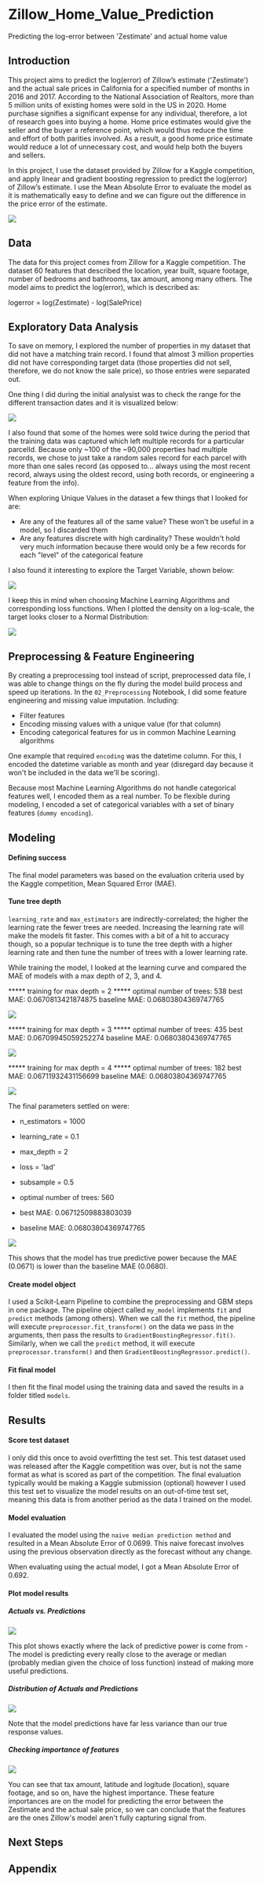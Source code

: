 # Zillow_Home_Value_Prediction
Predicting the log-error between 'Zestimate' and actual home value

## Introduction
This project aims to predict the log(error) of Zillow’s estimate ('Zestimate') and the actual sale prices in California for a specified number of months in 2016 and 2017. According to the National Association of Realtors, more than 5 million units of existing homes were sold in the US in 2020. Home purchase signifies a significant expense for any individual, therefore, a lot of research goes into buying a home. Home price estimates would give the seller and the buyer a reference point, which would thus reduce the time and effort of both parities involved. As a result, a good home price estimate would reduce a lot of unnecessary cost, and would help both the buyers and sellers.

In this project, I use the dataset provided by Zillow for a Kaggle competition, and apply linear and gradient boosting regression to predict the log(error) of Zillow’s estimate. I use the Mean Absolute Error to evaluate the model as it is mathematically easy to define and we can figure out the difference in the price error of the estimate.

![](images/ZillowKaggle.jpg)

## Data
The data for this project comes from Zillow for a Kaggle competition. The dataset 60 features that described the location, year built, square footage, number of bedrooms and bathrooms, tax amount, among many others. The model aims to predict the log(error), which is described as:

logerror = log(Zestimate) - log(SalePrice)

## Exploratory Data Analysis
To save on memory, I explored the number of properties in my dataset that did not have a matching train record. I found that almost 3 million properties did not have corresponding target data (those properties did not sell, therefore, we do not know the sale price), so those entries were separated out. 

One thing I did during the initial analysist was to check the range for the different transaction dates and it is visualized below:

![](images/transactiondatehist.png)

I also found that some of the homes were sold twice during the period that the training data was captured which left multiple records for a particular parcelId. 
Because only ~100 of the ~90,000 properties had multiple records, we chose to just take a random sales record for each parcel with more than one sales record (as opposed to... always using the most recent record, always using the oldest record, using both records, or engineering a feature from the info).

When exploring Unique Values in the dataset a few things that I looked for are:
* Are any of the features all of the same value? These won't be useful in a model, so I discarded them
* Are any features discrete with high cardinality? These wouldn't hold very much information because there would only be a few records for each "level" of the categorical feature

I also found it interesting to explore the Target Variable, shown below:

![](images/targetdistribution.png)

I keep this in mind when choosing Machine Learning Algorithms and corresponding loss functions. When I plotted the density on a log-scale, the target looks closer to a Normal Distribution:

![](images/targetlogscale.png)

## Preprocessing & Feature Engineering
By creating a preprocessing tool instead of script, preprocessed data file, I was able to change things on the fly during the model build process and speed up iterations.
In the `02_Preprocessing` Notebook, I did some feature engineering and missing value imputation. Including:
* Filter features
* Encoding missing values with a unique value (for that column)
* Encoding categorical features for us in common Machine Learning algorithms

One example that required `encoding` was the datetime column. For this, I encoded the datetime variable as month and year (disregard day because it won't be included in the data we'll be scoring).

Because most Machine Learning Algorithms do not handle categorical features well, I encoded them as a real number. To be flexible during modeling, I encoded a set of categorical variables with a set of binary features (`dummy encoding`). 

## Modeling
#### Defining success
The final model parameters was based on the evaluation criteria used by the Kaggle competition, Mean Squared Error (MAE).
#### Tune tree depth
`learning_rate` and `max_estimators` are indirectly-correlated; the higher the learning rate the fewer trees are needed. Increasing the learning rate will make the models fit faster. This comes with a bit of a hit to accuracy though, so a popular technique is to tune the tree depth with a higher learning rate and then tune the number of trees with a lower learning rate.

While training the model, I looked at the learning curve and compared the MAE of models with a max depth of 2, 3, and 4.

***** training for max depth = 2 *****
optimal number of trees: 538
best MAE: 0.0670813421874875
baseline MAE: 0.06803804369747765

![](images/maxdepth2.png)

***** training for max depth = 3 *****
optimal number of trees: 435
best MAE: 0.06709945059252274
baseline MAE: 0.06803804369747765

![](images/maxdepth3.png)

***** training for max depth = 4 *****
optimal number of trees: 182
best MAE: 0.06711932431156699
baseline MAE: 0.06803804369747765

![](images/maxdepth4.png)

The final parameters settled on were:
* n_estimators = 1000
* learning_rate = 0.1
* max_depth = 2
* loss = 'lad'
* subsample = 0.5

* optimal number of trees: 560
* best MAE: 0.06712509883803039
* baseline MAE: 0.06803804369747765

![](images/finalparameters.png)

This shows that the model has true predictive power because the MAE (0.0671) is lower than the baseline MAE (0.0680).

#### Create model object
I used a Scikit-Learn Pipeline to combine the preprocessing and GBM steps in one package. The pipeline object called `my_model` implements `fit` and `predict` methods (among others). When we call the `fit` method, the pipeline will execute `preprocessor.fit_transform()` on the data we pass in the arguments, then pass the results to `GradientBoostingRegressor.fit()`. Similarly, when we call the `predict` method, it will execute `preprocessor.transform()` and then `GradientBoostingRegressor.predict()`.

#### Fit final model
I then fit the final model using the training data and saved the results in a folder titled `models`.

## Results
#### Score test dataset
I only did this once to avoid overfitting the test set. This test dataset used was released after the Kaggle competition was over, but is not the same format as what is scored as part of the competition. The final evaluation typically would be making a Kaggle submission (optional) however I used this test set to visualize the model results on an out-of-time test set, meaning this data is from another period as the data I trained on the model.

#### Model evaluation
I evaluated the model using the `naive median prediction method` and resulted in a Mean Absolute Error of 0.0699. This naive forecast involves using the previous observation directly as the forecast without any change.

When evaluating using the actual model, I got a Mean Absolute Error of 0.692. 
#### Plot model results 

##### Actuals vs. Predictions

![](images/actualsVprediction.png)

This plot shows exactly where the lack of predictive power is come from - The model is predicting every really close to the average or median (probably median given the choice of loss function) instead of making more useful predictions.

##### Distribution of Actuals and Predictions

![](images/PredictionsActualsHistogram.png)

Note that the model predictions have far less variance than our true response values.

##### Checking importance of features

![](images/FeatureImportance.png)

You can see that tax amount, latitude and logitude (location), square footage, and so on, have the highest importance. These feature importances are on the model for predicting the error between the Zestimate and the actual sale price, so we can conclude that the features are the ones Zillow's model aren't fully capturing signal from.

## Next Steps


## Appendix
